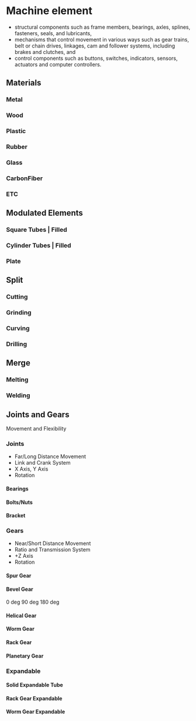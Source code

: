 # Machine element
* structural components such as frame members, bearings, axles, splines, fasteners, seals, and lubricants,
* mechanisms that control movement in various ways such as gear trains, belt or chain drives, linkages, cam and follower systems, including brakes and clutches, and
* control components such as buttons, switches, indicators, sensors, actuators and computer controllers.

## Materials
### Metal
### Wood
### Plastic
### Rubber
### Glass
### CarbonFiber
### ETC

## Modulated Elements
### Square Tubes | Filled
### Cylinder Tubes | Filled
### Plate

## Split
### Cutting
### Grinding
### Curving
### Drilling

## Merge
### Melting
### Welding


## Joints and Gears
Movement and Flexibility

### Joints
* Far/Long Distance Movement
* Link and Crank System
* X Axis, Y Axis
* Rotation
#### Bearings
#### Bolts/Nuts
#### Bracket


### Gears
* Near/Short Distance Movement
* Ratio and Transmission System
* +Z Axis
* Rotation
#### Spur Gear
#### Bevel Gear
0 deg 90 deg 180 deg
#### Helical Gear
#### Worm Gear
#### Rack Gear
#### Planetary Gear


### Expandable
#### Solid Expandable Tube
#### Rack Gear Expandable
#### Worm Gear Expandable





